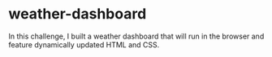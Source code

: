 # weather-dashboard
In this challenge, I built a weather dashboard that will run in the browser and feature dynamically updated HTML and CSS.
